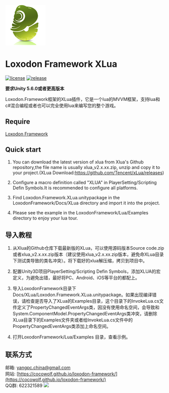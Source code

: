 ![](docs/images/icon.png)

# Loxodon Framework XLua

[![license](https://img.shields.io/badge/license-MIT-blue.png)](https://github.com/cocowolf/loxodon-framework-xlua/blob/master/LICENSE)
[![release](https://img.shields.io/badge/release-v1.1.0-blue.png)](https://github.com/cocowolf/loxodon-framework-xlua/releases)


**要求Unity 5.6.0或者更高版本**

Loxodon.Framework框架的XLua插件，它是一个lua的MVVM框架，支持lua和c#混合编程或者也可以完全使用lua来编写您的整个游戏。

## Require ##

[Loxodon Framework](https://github.com/cocowolf/loxodon-framework)

## Quick start ##

1. You can download the latest version of xlua from Xlua's Github repository,the file name is usually xlua_v2.x.xx.zip, unzip and copy it to your project.(XLua Download:https://github.com/Tencent/xLua/releases)

2. Configure a macro definition called "XLUA" in PlayerSetting/Scripting Defin Symbols.It is recommended to configure all platforms.

3. Find Loxodon.Framework.XLua.unitypackage in the LoxodonFramework/Docs/XLua directory and import it into the project.

4. Please see the example in the LoxodonFramework/Lua/Examples directory to enjoy your lua tour.


## 导入教程 ##


1. 从Xlua的Github仓库下载最新版的XLua，可以使用源码版本Source code.zip或者xlua_v2.x.xx.zip版本（建议使用xlua_v2.x.xx.zip版本，避免命XLua目录下测试类导致的类名冲突）。将下载好的xlua解压缩，拷贝到项目中。

2. 配置Unity3D项目PlayerSetting/Scripting Defin Symbols，添加XLUA的宏定义，为避免出错，最好将PC、Android、iOS等平台的都配上。

3. 导入LoxodonFramework目录下Docs/XLua/Loxodon.Framework.XLua.unitypackage。如果出现编译错误，请检查是否导入了XLua的Examples目录，这个目录下的InvokeLua.cs文件定义了PropertyChangedEventArgs类，因没有使用命名空间，会导致和System.ComponentModel.PropertyChangedEventArgs类冲突，请删除XLua目录下的Examples文件夹或者给InvokeLua.cs文件中的PropertyChangedEventArgs类添加上命名空间。

4. 打开LoxodonFramework/Lua/Examples 目录，查看示例。

## 联系方式
邮箱: [yangpc.china@gmail.com](mailto:yangpc.china@gmail.com)   
网站: [https://cocowolf.github.io/loxodon-framework/](https://cocowolf.github.io/loxodon-framework/)  
QQ群: 622321589 [![](https://pub.idqqimg.com/wpa/images/group.png)](https:////shang.qq.com/wpa/qunwpa?idkey=71c1e43c24900ee84aeffc76fb67c0bacddc3f62a516fe80eae6b9521f872c59)
